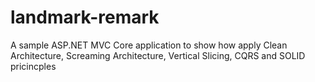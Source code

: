 # landmark-remark
A sample ASP.NET MVC Core application to show how apply Clean Architecture, Screaming Architecture, Vertical Slicing, CQRS and SOLID pricincples
